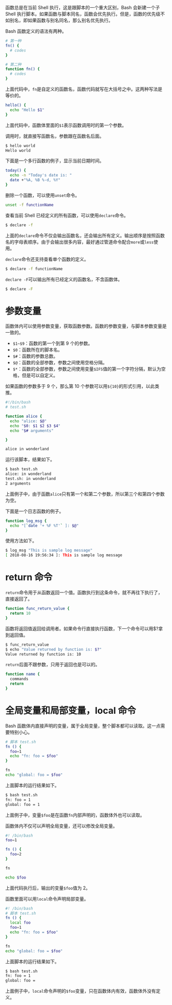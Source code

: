 



函数总是在当前 Shell 执行，这是跟脚本的一个重大区别，Bash 会新建一个子 Shell 执行脚本。如果函数与脚本同名，函数会优先执行。但是，函数的优先级不如别名，即如果函数与别名同名，那么别名优先执行。

Bash 函数定义的语法有两种。
```bash
# 第一种
fn() {
  # codes
}

# 第二种
function fn() {
  # codes
}
```
上面代码中，`fn`是自定义的函数名，函数代码就写在大括号之中。这两种写法是等价的。
```bash
hello() {
  echo "Hello $1"
}
```
上面代码中，函数体里面的`$1`表示函数调用时的第一个参数。

调用时，就直接写函数名，参数跟在函数名后面。
```bash
$ hello world
Hello world
```
下面是一个多行函数的例子，显示当前日期时间。
```bash
today() {
  echo -n "Today's date is: "
  date +"%A, %B %-d, %Y"
}
```
删除一个函数，可以使用`unset`命令。
```bash
unset -f functionName
```
查看当前 Shell 已经定义的所有函数，可以使用`declare`命令。
```bash
$ declare -f
```
上面的`declare`命令不仅会输出函数名，还会输出所有定义。输出顺序是按照函数名的字母表顺序。由于会输出很多内容，最好通过管道命令配合`more`或`less`使用。

`declare`命令还支持查看单个函数的定义。
```bash
$ declare -f functionName
```
`declare -F`可以输出所有已经定义的函数名，不含函数体。
```bash
$ declare -F
```
# 参数变量
函数体内可以使用参数变量，获取函数参数。函数的参数变量，与脚本参数变量是一致的。
* `$1~$9`：函数的第一个到第 9 个的参数。
* `$0`：函数所在的脚本名。
* `$#`：函数的参数总数。
* `$@`：函数的全部参数，参数之间使用空格分隔。
* `$*`：函数的全部参数，参数之间使用变量`$IFS`值的第一个字符分隔，默认为空格，但是可以自定义。

如果函数的参数多于 9 个，那么第 10 个参数可以用`${10}`的形式引用，以此类推。
```bash
#!/bin/bash
# test.sh

function alice {
  echo "alice: $@"
  echo "$0: $1 $2 $3 $4"
  echo "$# arguments"

}

alice in wonderland
```
运行该脚本，结果如下。
```bash
$ bash test.sh
alice: in wonderland
test.sh: in wonderland
2 arguments
```
上面例子中，由于函数`alice`只有第一个和第二个参数，所以第三个和第四个参数为空。

下面是一个日志函数的例子。
```bash
function log_msg {
  echo "[`date '+ %F %T'` ]: $@"
}
```
使用方法如下。
```bash
$ log_msg "This is sample log message"
[ 2018-08-16 19:56:34 ]: This is sample log message
```
# return 命令
`return`命令用于从函数返回一个值。函数执行到这条命令，就不再往下执行了，直接返回了。
```bash
function func_return_value {
  return 10
}
```
函数将返回值返回给调用者。如果命令行直接执行函数，下一个命令可以用$?拿到返回值。
```bash
$ func_return_value
$ echo "Value returned by function is: $?"
Value returned by function is: 10
```
`return`后面不跟参数，只用于返回也是可以的。
```bash
function name {
  commands
  return
}
```
# 全局变量和局部变量，local 命令
Bash 函数体内直接声明的变量，属于全局变量，整个脚本都可以读取。这一点需要特别小心。
```bash
# 脚本 test.sh
fn () {
  foo=1
  echo "fn: foo = $foo"
}

fn
echo "global: foo = $foo"
```
上面脚本的运行结果如下。
```bash
$ bash test.sh
fn: foo = 1
global: foo = 1
```
上面例子中，变量`$foo`是在函数`fn`内部声明的，函数体外也可以读取。

函数体内不仅可以声明全局变量，还可以修改全局变量。
```bash
#! /bin/bash
foo=1

fn () {
  foo=2
}

fn

echo $foo
```
上面代码执行后，输出的变量`$foo`值为 2。

函数里面可以用`local`命令声明局部变量。
```bash
#! /bin/bash
# 脚本 test.sh
fn () {
  local foo
  foo=1
  echo "fn: foo = $foo"
}

fn
echo "global: foo = $foo"
```
上面脚本的运行结果如下。
```bash
$ bash test.sh
fn: foo = 1
global: foo =
```
上面例子中，`local`命令声明的`$foo`变量，只在函数体内有效，函数体外没有定义。